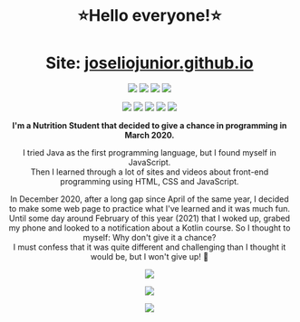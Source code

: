 <h1 align="center">
  ⭐Hello everyone!⭐
</h1>
<h1 align="center">
  Site: <a href="http://joseliojunior.github.io">joseliojunior.github.io</a>
</h1>
<p align="center">
  <img src="https://img.shields.io/badge/-ArtStation-13aef0?style=flat&logo=artstation&logoColor=fff&link=https://www.artstation.com/josliojnior">
  <img src="https://img.shields.io/badge/-GitHub-0d1117?style=flat&logo=Github&logoColor=fff&link=https://github.com/joseliojunior">
  <img src="https://img.shields.io/badge/Josélio%20Júnior%20-0275b3?style=flat&logo=linkedin&link=https://www.linkedin.com/in/josélio-de-souza-cavalcante-júnior-ba66791a3">
  <img src="https://badges.pufler.dev/visits/joseliojunior/joseliojunior">
</p>
<p align="center">
  <img src="https://img.shields.io/badge/HTML-e34f26?style=flat&logo=html5&logoColor=fff">
  <img src="https://img.shields.io/badge/CSS-1573b6?style=flat&logo=css3&logoColor=fff">
  <img src="https://img.shields.io/badge/JavaScript-f7ad00?style=flat&logo=javascript&logoColor=fff">
  <img src="https://img.shields.io/badge/JSON-000000?style=flat&logo=json&logoColor=fff">
  <img src="https://img.shields.io/badge/Kotlin-4c8bf7?style=flat&logo=kotlin&logoColor=fff">
</p>
<p align="center">
  <b>I'm a Nutrition Student that decided to give a chance in programming in March 2020.</b>
</p>
<p align="center">
I tried Java as the first programming language, but I found myself in JavaScript.<br>
Then I learned through a lot of sites and videos about front-end programming using HTML, CSS and JavaScript.
</p>
<p align="center">
 In December 2020, after a long gap since April of the same year, I decided to make some web page to practice what I've learned and it was much fun. Until some day around February of this year (2021) that I woked up, grabed my phone and looked to a notification about a Kotlin course. So I thought to myself: Why don't give it a chance?<br>
  I must confess that it was quite different and challenging than I thought it would be, but I won't give up! 🤩
</p>
<p align="center">
  <img src="https://github-readme-stats.vercel.app/api?username=joseliojunior&show_icons=true&bg_color=0d1117&title_color=66ffcc&icon_color=88ff00&text_color=af4dff&locale=pt-br&hide_border=true&border_radius=10">
</p>
<p align="center">
  <img src="https://github-readme-stats.vercel.app/api/top-langs/?username=joseliojunior&layout=compact&bg_color=0d1117&title_color=66ffcc&text_color=88ff00&locale=pt-br&hide_border=true&border_radius=10&card_width=450">
</p>
<p align="center">
  <img src="charm.png">
</p>
